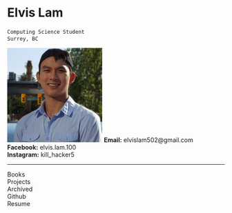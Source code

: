 # Elvis Lam
```
Computing Science Student
Surrey, BC
```
<img src="https://raw.githubusercontent.com/Megachin502/megachin502.github.io/master/websites/blue%20portfolio/profile.jpg" alt="me" width="220"/>
<b>Email:</b> elvislam502@gmail.com<br>
<b>Facebook:</b> elvis.lam.100<br>
<b>Instagram:</b> kill_hacker5
<hr>
<a href="https://docs.google.com/document/d/e/2PACX-1vSnavpZfQekWbDnxqKuk29q_2rwAGsHqcZFUjSORzmMLdE0I5hvWUaIYCSaIolRwLXOQc_3PxpcINfx/pub" target="_blank" style="text-decoration:none">Books</a><br>
<a href="https://docs.google.com/document/d/e/2PACX-1vTnDO_hotbN3bt4jg1GHH6EgCvj8603bCiHJ4J9xeCCTJizjOw9OluyiCG18HxAujKfa3Lq5-yYRqpq/pub" target="_blank" style="text-decoration:none">Projects</a><br>
<a href="https://megachin502.github.io/websites/index.html" target="_blank" style="text-decoration:none">Archived</a><br>
<a href="https://github.com/Megachin502" target="_blank" style="text-decoration:none">Github</a><br>
<a href="https://megachin502.github.io" target="_blank" style="text-decoration:none">Resume</a><br>
